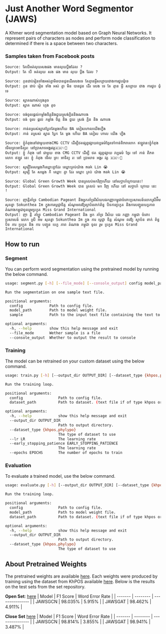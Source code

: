 # Just Another Word Segmentor (JAWS)

A Khmer word segmentation model based on Graph Neural Networks. It represent pairs of characters as nodes and perform node classification to determined if there is a space between two characters.

### Samples taken from Facebook posts

```
Source: តែបើអត់លុយសងផង មានលុយប្តឹងដែល ?
Output: តែ បើ អត់លុយ សង ផង មាន លុយ ប្តឹង ដែល ?

Source: កូនជាប់រៀនទាំងអស់គ្នាមិនបានជូនដើរលេងទេ តែគ្មានអ្វីសប្បាយជាងការជួបជុំទេ
Output: កូន ជាប់ រៀន ទាំង អស់ គ្នា មិន បានជូន ដើរ លេង ទេ តែ គ្មាន អ្វី សប្បាយ ជាង ការជួប ជុំទេ

Source: ស្អាតណាស់ក្មេងតូច
Output: ស្អាត ណាស់ ក្មេង តូច

Source: ចង់ចូលផ្តល់កម្លាំងចិត្តនិងជួយស្រង់ក្លិននិងណាបង
Output: ចង់ ចូល ផ្តល់ កម្លាំង ចិត្ត និង ជួយ ស្រង់ ក្លិន និង ណាបង

Source: កាន់តស្រស់ស្អាតប្លែកតែម្ដងហើយ BA លៀសហាលយើងហ្នឹង
Output: កាន់ តស្រស់ ស្អាត ប្លែក តែ ម្ដង ហើយ BA លៀស ហាល យើង ហ្នឹង

Source: ខ្ញុំកំពុងនៅជាមួយខាងCMG CCTV ដើម្បីថតផ្សព្វផ្សាយវប្បធម៌ខ្មែរទៅកាន់ពិភពលោក ឥឡូវនេះខ្ញុំកំពុងមើលព្រះអាទិត្យរះ នៅប្រាសាទអង្គរវត្ត🇰🇭✨🌅
Output: ខ្ញុំ កំពុង នៅ ជាមួយ ខាង CMG CCTV ដើម្បី ថត ផ្សព្វផ្សាយ វប្បធម៌ ខ្មែរ ទៅ កាន់ ពិភព លោក ឥឡូវ នេះ ខ្ញុំ កំពុង មើល ព្រះ អាទិត្យ រះ នៅ ប្រាសាទ អង្គរ វត្ត 🇰🇭✨🌅

Source: សូម្បីតែសម្លេងក៏ឈ្លោះគ្នាដែរ ឈ្លោះគ្រប់យ៉ាង mak Lin 😭
Output: សូម្បី តែ សម្លេង ក៏ ឈ្លោះ គ្នា ដែរ ឈ្លោះ គ្រប់ យ៉ាង mak Lin 😭

Source: Global Green Growth Week បានត្រលប់មកវិញហើយ នៅសប្តាហ៍ក្រោយនេះ!
Output: Global Green Growth Week បាន ត្រលប់ មក វិញ ហើយ នៅ សប្តាហ៍ ក្រោយ នេះ !

Source: ញាត្តិគាំទ្រ Cambodian Pageant និងអ្នកគាំទ្រវិស័យបវរកញ្ញាកម្ពុជាចំពោះប្រសាសន៍លោកស្រីអ៉ឹម សុគន្ធា Sokunthea Im ក្នុងការប្តេជ្ញាចិត្ត សំណូមពរឳ្យស្ថាប័នពាក់ព័ន្ធ បិទការប្រកួត និងការបញ្ជូនបេក្ខភាពតំណាងកម្ពុជាចូលរួមប្រកួត Miss Grand International
Output: ញា ត្តិ គាំទ្រ Cambodian Pageant និង អ្នក គាំទ្រ វិស័យ បវរ កញ្ញា កម្ពុជា ចំពោះ ប្រសាសន៍ លោក ស្រី អ៉ឹម សុគន្ធា Sokunthea Im ក្នុង ការ ប្តេជ្ញា ចិត្ត សំណូម ពរឳ្យ ស្ថាប័ន ពាក់ ព័ន្ធ បិទ ការ ប្រកួត និង ការ បញ្ជូន បេក្ខ ភាព តំណាង កម្ពុជា ចូល រួម ប្រកួត Miss Grand International
```

## How to run

### Segment

You can perform word segmentation using the pretrained model by running the below command.

```bash
usage: segment.py [-h] [--file_mode] [--console_output] config model_path sample

Run the segmentation on one sample text file.

positional arguments:
  config            Path to config file.
  model_path        Path to model weight file.
  sample            Path to the input text file containing the text to segment.

optional arguments:
  -h, --help        show this help message and exit
  --file_mode       Wether sample is a file
  --console_output  Whether to output the result to console
```

### Training

The model can be retrained on your custom dataset using the below command.

```bash
usage: train.py [-h] [--output_dir OUTPUT_DIR] [--dataset_type {khpos,phylypo}] [--lr LR] [--early_stopping_patience EARLY_STOPPING_PATIENCE] [--epochs EPOCHS] config dataset_path

Run the training loop.

positional arguments:
  config                Path to config file.
  dataset_path          Path to dataset. (text file if of type khpos or directory if of type phylypo)

optional arguments:
  -h, --help            show this help message and exit
  --output_dir OUTPUT_DIR
                        Path to output directory.
  --dataset_type {khpos,phylypo}
                        The type of dataset to use
  --lr LR               The learning rate
  --early_stopping_patience EARLY_STOPPING_PATIENCE
                        The learning rate
  --epochs EPOCHS       The number of epochs to train
```

### Evaluation

To evaluate a trained model, use the below command.

```bash
usage: evaluate.py [-h] [--output_dir OUTPUT_DIR] [--dataset_type {khpos,phylypo}] config model_path dataset_path

Run the training loop.

positional arguments:
  config                Path to config file.
  model_path            Path to model weight file.
  dataset_path          Path to dataset. (text file if of type khpos or directory if of type phylypo)

optional arguments:
  -h, --help            show this help message and exit
  --output_dir OUTPUT_DIR
                        Path to output directory.
  --dataset_type {khpos,phylypo}
                        The type of dataset to use
```

## About Pretrained Weights

The pretrained weights are available [here](pretrained). Each weights were produced by training using the dataset from KhPOS available [here](https://github.com/ye-kyaw-thu/khPOS).
Below is the results on the test sets from the set repository.

**Open Set**: [here](https://github.com/ye-kyaw-thu/khPOS/blob/master/corpus-draft-ver-1.0/data/OPEN-TEST.word)
| Model | F1 Score | Word Error Rate |
| ------- | -------- | --------------- |
| JAWSGCN | 98.035% | 5.915% |
| JAWSGAT | 98.462% | 4.911% |

**Close Set** [here](https://github.com/ye-kyaw-thu/khPOS/blob/master/corpus-draft-ver-1.0/data/CLOSE-TEST.word)
| Model | F1 Score | Word Error Rate |
| ------- | -------- | --------------- |
| JAWSGCN | 98.814% | 3.855% |
| JAWSGAT | 98.941% | 3.487% |
